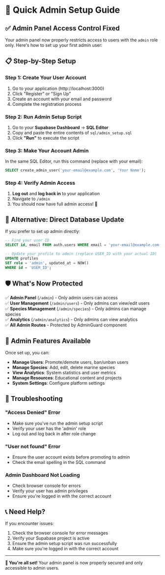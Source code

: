 # 🚀 Quick Admin Setup Guide

## ✅ **Admin Panel Access Control Fixed**

Your admin panel now properly restricts access to users with the `admin` role only. Here's how to set up your first admin user:

## 📋 **Step-by-Step Setup**

### **Step 1: Create Your User Account**
1. Go to your application (http://localhost:3000)
2. Click "Register" or "Sign Up"
3. Create an account with your email and password
4. Complete the registration process

### **Step 2: Run Admin Setup Script**
1. Go to your **Supabase Dashboard** → **SQL Editor**
2. Copy and paste the entire contents of `sql/admin_setup.sql`
3. Click **"Run"** to execute the script

### **Step 3: Make Your Account Admin**
In the same SQL Editor, run this command (replace with your email):

```sql
SELECT create_admin_user('your-email@example.com', 'Your Name');
```

### **Step 4: Verify Admin Access**
1. **Log out** and **log back in** to your application
2. Navigate to `/admin`
3. You should now have full admin access! 🎉

## 🔧 **Alternative: Direct Database Update**

If you prefer to set up admin directly:

```sql
-- Find your user ID
SELECT id, email FROM auth.users WHERE email = 'your-email@example.com';

-- Update your profile to admin (replace USER_ID with your actual ID)
UPDATE profiles 
SET role = 'admin', updated_at = NOW() 
WHERE id = 'USER_ID';
```

## 🛡️ **What's Now Protected**

✅ **Admin Panel** (`/admin`) - Only admin users can access  
✅ **User Management** (`/admin/users`) - Only admins can view/edit users  
✅ **Species Management** (`/admin/species`) - Only admins can manage species  
✅ **Analytics** (`/admin/analytics`) - Only admins can view analytics  
✅ **All Admin Routes** - Protected by AdminGuard component  

## 🎯 **Admin Features Available**

Once set up, you can:
- **Manage Users**: Promote/demote users, ban/unban users
- **Manage Species**: Add, edit, delete marine species
- **View Analytics**: System statistics and user metrics
- **Manage Resources**: Educational content and projects
- **System Settings**: Configure platform settings

## 🚨 **Troubleshooting**

### **"Access Denied" Error**
- Make sure you've run the admin setup script
- Verify your user has the 'admin' role
- Log out and log back in after role change

### **"User not found" Error**
- Ensure the user account exists before promoting to admin
- Check the email spelling in the SQL command

### **Admin Dashboard Not Loading**
- Check browser console for errors
- Verify your user has admin privileges
- Ensure you're logged in with the correct account

## 📞 **Need Help?**

If you encounter issues:
1. Check the browser console for error messages
2. Verify your Supabase project is active
3. Ensure the admin setup script was run successfully
4. Make sure you're logged in with the correct account

---

**🎉 You're all set!** Your admin panel is now properly secured and only accessible to admin users. 